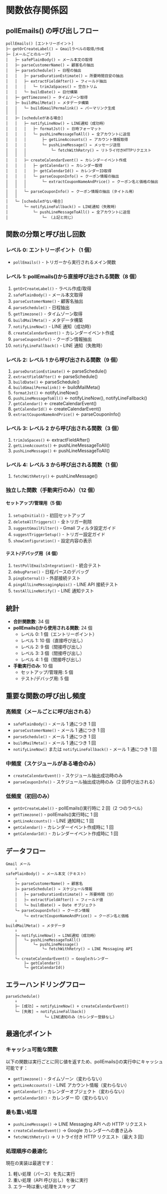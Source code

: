 # 関数依存関係図

## pollEmails() の呼び出しフロー

```
pollEmails() [エントリーポイント]
├─ getOrCreateLabel() ← Gmailラベルの取得/作成
├─ [メールごとのループ]
│   ├─ safePlainBody() ← メール本文の取得
│   ├─ parseCustomerName() ← 顧客名の抽出
│   ├─ parseSchedule() ← 日程の抽出
│   │   ├─ parseDurationEstimate() ← 所要時間目安の抽出
│   │   ├─ extractFieldAfter() ← フィールド抽出
│   │   │   └─ trimJaSpaces() ← 空白トリム
│   │   └─ buildDate() ← 日付構築
│   ├─ getTimezone() ← タイムゾーン取得
│   ├─ buildMailMeta() ← メタデータ構築
│   │   └─ buildGmailPermalink() ← パーマリンク生成
│   │
│   ├─ [scheduleがある場合]
│   │   ├─ notifyLineNow() ← LINE通知（成功時）
│   │   │   ├─ formatJst() ← 日時フォーマット
│   │   │   └─ pushLineMessageToAll() ← 全アカウントに送信
│   │   │       ├─ getLineAccounts() ← アカウント情報取得
│   │   │       └─ pushLineMessage() ← メッセージ送信
│   │   │           └─ fetchWithRetry() ← リトライ付きHTTPリクエスト
│   │   │
│   │   ├─ createCalendarEvent() ← カレンダーイベント作成
│   │   │   ├─ getCalendar() ← カレンダー取得
│   │   │   ├─ getCalendarId() ← カレンダーID取得
│   │   │   └─ parseCouponInfo() ← クーポン情報の抽出
│   │   │       └─ extractCouponNameAndPrice() ← クーポン名と価格の抽出
│   │   │
│   │   └─ parseCouponInfo() ← クーポン情報の抽出（タイトル用）
│   │
│   └─ [scheduleがない場合]
│       └─ notifyLineFallback() ← LINE通知（失敗時）
│           └─ pushLineMessageToAll() ← 全アカウントに送信
│               └─ （上記と同じ）
```

## 関数の分類と呼び出し回数

### レベル 0: エントリーポイント（1 個）

- `pollEmails()` - トリガーから実行されるメイン関数

### レベル 1: pollEmails()から直接呼び出される関数（8 個）

1. `getOrCreateLabel()` - ラベル作成/取得
2. `safePlainBody()` - メール本文取得
3. `parseCustomerName()` - 顧客名抽出
4. `parseSchedule()` - 日程抽出
5. `getTimezone()` - タイムゾーン取得
6. `buildMailMeta()` - メタデータ構築
7. `notifyLineNow()` - LINE 通知（成功時）
8. `createCalendarEvent()` - カレンダーイベント作成
9. `parseCouponInfo()` - クーポン情報抽出
10. `notifyLineFallback()` - LINE 通知（失敗時）

### レベル 2: レベル 1 から呼び出される関数（9 個）

1. `parseDurationEstimate()` ← parseSchedule()
2. `extractFieldAfter()` ← parseSchedule()
3. `buildDate()` ← parseSchedule()
4. `buildGmailPermalink()` ← buildMailMeta()
5. `formatJst()` ← notifyLineNow()
6. `pushLineMessageToAll()` ← notifyLineNow(), notifyLineFallback()
7. `getCalendar()` ← createCalendarEvent()
8. `getCalendarId()` ← createCalendarEvent()
9. `extractCouponNameAndPrice()` ← parseCouponInfo()

### レベル 3: レベル 2 から呼び出される関数（3 個）

1. `trimJaSpaces()` ← extractFieldAfter()
2. `getLineAccounts()` ← pushLineMessageToAll()
3. `pushLineMessage()` ← pushLineMessageToAll()

### レベル 4: レベル 3 から呼び出される関数（1 個）

1. `fetchWithRetry()` ← pushLineMessage()

### 独立した関数（手動実行のみ）（12 個）

#### セットアップ/管理用（5 個）

1. `setupInitial()` - 初回セットアップ
2. `deleteAllTriggers()` - 全トリガー削除
3. `suggestGmailFilter()` - Gmail フィルタ設定ガイド
4. `suggestTriggerSetup()` - トリガー設定ガイド
5. `showConfiguration()` - 設定内容の表示

#### テスト/デバッグ用（4 個）

1. `testPollEmailsIntegration()` - 統合テスト
2. `debugParse()` - 日程パースのデバッグ
3. `pingExternal()` - 外部接続テスト
4. `pingAllLineMessagingApis()` - LINE API 接続テスト
5. `testAllLineNotify()` - LINE 通知テスト

## 統計

- **合計関数数**: 34 個
- **pollEmails()から使用される関数**: 24 個
  - レベル 0: 1 個（エントリーポイント）
  - レベル 1: 10 個（直接呼び出し）
  - レベル 2: 9 個（間接呼び出し）
  - レベル 3: 3 個（間接呼び出し）
  - レベル 4: 1 個（間接呼び出し）
- **手動実行のみ**: 10 個
  - セットアップ/管理用: 5 個
  - テスト/デバッグ用: 5 個

## 重要な関数の呼び出し頻度

### 高頻度（メールごとに呼び出される）

- `safePlainBody()` - メール 1 通につき 1 回
- `parseCustomerName()` - メール 1 通につき 1 回
- `parseSchedule()` - メール 1 通につき 1 回
- `buildMailMeta()` - メール 1 通につき 1 回
- `notifyLineNow()` または `notifyLineFallback()` - メール 1 通につき 1 回

### 中頻度（スケジュールがある場合のみ）

- `createCalendarEvent()` - スケジュール抽出成功時のみ
- `parseCouponInfo()` - スケジュール抽出成功時のみ（2 回呼び出される）

### 低頻度（初回のみ）

- `getOrCreateLabel()` - pollEmails()実行時に 2 回（2 つのラベル）
- `getTimezone()` - pollEmails()実行時に 1 回
- `getLineAccounts()` - LINE 通知時に 1 回
- `getCalendar()` - カレンダーイベント作成時に 1 回
- `getCalendarId()` - カレンダーイベント作成時に 1 回

## データフロー

```
Gmail メール
    ↓
safePlainBody() → メール本文（テキスト）
    ↓
    ├→ parseCustomerName() → 顧客名
    ├→ parseSchedule() → スケジュール情報
    │   ├→ parseDurationEstimate() → 所要時間（分）
    │   ├→ extractFieldAfter() → フィールド値
    │   └→ buildDate() → Date オブジェクト
    └→ parseCouponInfo() → クーポン情報
        └→ extractCouponNameAndPrice() → クーポン名と価格
    ↓
buildMailMeta() → メタデータ
    ↓
    ├→ notifyLineNow() → LINE通知（成功時）
    │   └→ pushLineMessageToAll()
    │       └→ pushLineMessage()
    │           └→ fetchWithRetry() → LINE Messaging API
    │
    └→ createCalendarEvent() → Googleカレンダー
        ├→ getCalendar()
        └→ getCalendarId()
```

## エラーハンドリングフロー

```
parseSchedule()
    ↓
    ├─ [成功] → notifyLineNow() + createCalendarEvent()
    └─ [失敗] → notifyLineFallback()
                 └→ LINE通知のみ（カレンダー登録なし）
```

## 最適化ポイント

### キャッシュ可能な関数

以下の関数は実行ごとに同じ値を返すため、pollEmails()の実行中にキャッシュ可能です：

- `getTimezone()` - タイムゾーン（変わらない）
- `getLineAccounts()` - LINE アカウント情報（変わらない）
- `getCalendar()` - カレンダーオブジェクト（変わらない）
- `getCalendarId()` - カレンダー ID（変わらない）

### 最も重い処理

- `pushLineMessage()` → LINE Messaging API への HTTP リクエスト
- `createCalendarEvent()` → Google カレンダーへの書き込み
- `fetchWithRetry()` → リトライ付き HTTP リクエスト（最大 3 回）

### 処理順序の最適化

現在の実装は最適です：

1. 軽い処理（パース）を先に実行
2. 重い処理（API 呼び出し）を後に実行
3. エラー時は重い処理をスキップ
